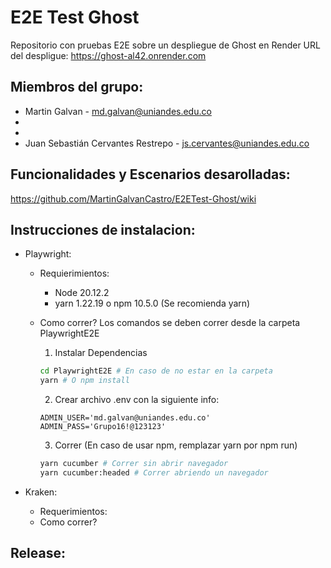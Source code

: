 # E2E Test Ghost

Repositorio con pruebas E2E sobre un despliegue de Ghost en Render
URL del despligue: https://ghost-al42.onrender.com

## Miembros del grupo:
- Martin Galvan - md.galvan@uniandes.edu.co
-
-
- Juan Sebastián Cervantes Restrepo - js.cervantes@uniandes.edu.co


## Funcionalidades y Escenarios desarolladas:
https://github.com/MartinGalvanCastro/E2ETest-Ghost/wiki


## Instrucciones de instalacion:
- Playwright:

  - Requierimientos:
    - Node 20.12.2
    - yarn 1.22.19 o npm 10.5.0 (Se recomienda yarn)
  
  - Como correr?
    Los comandos se deben correr desde la carpeta PlaywrightE2E

    1. Instalar Dependencias
    ```bash
    cd PlaywrightE2E # En caso de no estar en la carpeta
    yarn # O npm install
    ```

    2. Crear archivo .env con la siguiente info:
    ```
    ADMIN_USER='md.galvan@uniandes.edu.co'
    ADMIN_PASS='Grupo16!@123123'
    ```

    3. Correr (En caso de usar npm, remplazar yarn por npm run)
    ```bash
    yarn cucumber # Correr sin abrir navegador
    yarn cucumber:headed # Correr abriendo un navegador
    ```
  
- Kraken:
  - Requerimientos:
  - Como correr?

## Release:
